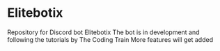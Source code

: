# Elitebotix
 Repository for Discord bot Elitebotix
The bot is in development and following the tutorials by The Coding Train
More features will get added